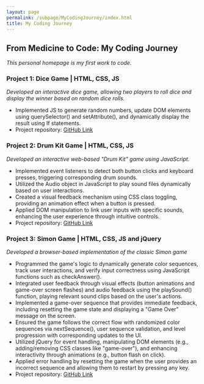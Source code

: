```yaml
---
layout: page
permalink: /subpage/MyCodingJourney/index.html
title: My Coding Journey
---
```


## From Medicine to Code: My Coding Journey 

  *This personal homepage is my first work to code.*

### Project 1: Dice Game | HTML, CSS, JS
  *Developed an interactive dice game, allowing two players to roll dice and display the winner based on random dice rolls.*
- Implemented JS to generate random numbers, update DOM elements using querySelector() and setAttribute(), and dynamically display the result using If statements.
- Project repository: [GitHub Link](https://github.com/zkManuel0123/Udemy-Course-Project)


### Project 2: Drum Kit Game | HTML, CSS, JS
  *Developed an interactive web-based "Drum Kit" game using JavaScript.*
- Implemented event listeners to detect both button clicks and keyboard presses, triggering corresponding drum sounds.
- Utilized the Audio object in JavaScript to play sound files dynamically based on user interactions.
- Created a visual feedback mechanism using CSS class toggling, providing an animation effect when a button is pressed.
- Applied DOM manipulation to link user inputs with specific sounds, enhancing the user experience through intuitive controls.
- Project repository: [GitHub Link](https://github.com/zkManuel0123/Udemy-Course-Project)


### Project 3: Simon Game | HTML, CSS, JS and jQuery
  *Developed a browser-based implementation of the classic Simon game*
- Programmed the game's logic to dynamically generate color sequences, track user interactions, and verify input correctness using JavaScript functions such as checkAnswer().
- Integrated user feedback through visual effects (button animations and game-over screen flashes) and audio feedback using the playSound() function, playing relevant sound clips based on the user's actions.
- Implemented a game-over sequence that provides immediate feedback, including resetting the game state and displaying a "Game Over" message on the screen.
- Ensured the game follows the correct flow with randomized color sequences via nextSequence(), user sequence validation, and level progression with corresponding updates to the UI.
- Utilized jQuery for event handling, manipulating DOM elements (e.g., adding/removing CSS classes like "game-over"), and enhancing interactivity through animations (e.g., button flash on click).
- Applied error handling by resetting the game when the user provides an incorrect sequence and allowing them to restart by pressing any key.
- Project repository: [GitHub Link](https://github.com/zkManuel0123/Udemy-Course-Project)